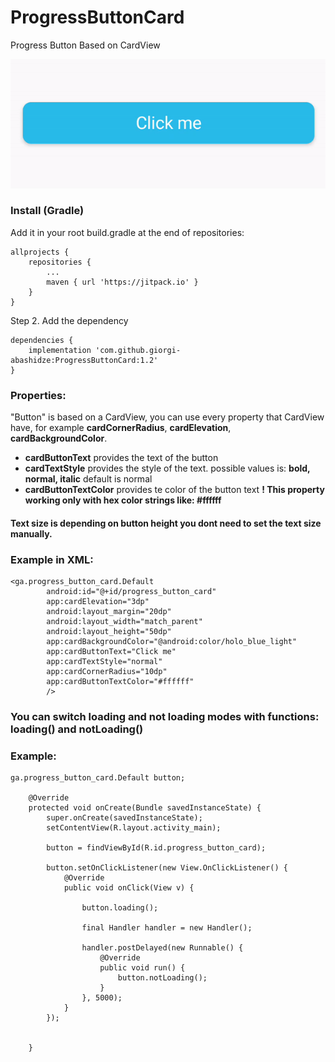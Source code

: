 # ProgressButtonCard
Progress Button Based on CardView

![](progresscardbutton.gif)

### Install (Gradle)
Add it in your root build.gradle at the end of repositories:
```
allprojects {
	repositories {
		...
		maven { url 'https://jitpack.io' }
	}
}
```
Step 2. Add the dependency
```
dependencies {
	implementation 'com.github.giorgi-abashidze:ProgressButtonCard:1.2'
}
```

### Properties:
"Button" is based on a CardView, you can use every property that
CardView have, for example **cardCornerRadius**, **cardElevation**, **cardBackgroundColor**.

* **cardButtonText** provides the text of the button
* **cardTextStyle** provides the style of the text. possible values is: **bold, normal, italic** default is normal
* **cardButtonTextColor** provides te color of the button text **! This property working only with hex color strings like: #ffffff**

#### Text size is depending on button height you dont need to set the text size manually.

### Example in XML:
```
<ga.progress_button_card.Default
        android:id="@+id/progress_button_card"
        app:cardElevation="3dp"
        android:layout_margin="20dp"
        android:layout_width="match_parent"
        android:layout_height="50dp"
        app:cardBackgroundColor="@android:color/holo_blue_light"
        app:cardButtonText="Click me"
        app:cardTextStyle="normal"
        app:cardCornerRadius="10dp"
        app:cardButtonTextColor="#ffffff"
        />
```
### You can switch loading and not loading modes with functions: loading() and notLoading()
### Example:
```
ga.progress_button_card.Default button;

    @Override
    protected void onCreate(Bundle savedInstanceState) {
        super.onCreate(savedInstanceState);
        setContentView(R.layout.activity_main);

        button = findViewById(R.id.progress_button_card);

        button.setOnClickListener(new View.OnClickListener() {
            @Override
            public void onClick(View v) {

                button.loading();

                final Handler handler = new Handler();

                handler.postDelayed(new Runnable() {
                    @Override
                    public void run() {
                        button.notLoading();
                    }
                }, 5000);
            }
        });


    }
```

